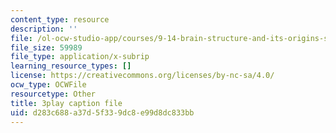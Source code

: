 ```yaml
---
content_type: resource
description: ''
file: /ol-ocw-studio-app/courses/9-14-brain-structure-and-its-origins-spring-2014/d283c688a37d5f339dc8e99d8dc833bb_555119.vtt
file_size: 59989
file_type: application/x-subrip
learning_resource_types: []
license: https://creativecommons.org/licenses/by-nc-sa/4.0/
ocw_type: OCWFile
resourcetype: Other
title: 3play caption file
uid: d283c688-a37d-5f33-9dc8-e99d8dc833bb
---
```

